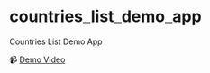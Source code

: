 # countries_list_demo_app
Countries List Demo App

📹 [Demo Video](https://github.com/zbist/countries_list_demo_app/blob/main/Screen_recording_20250410_144004.mp4)
